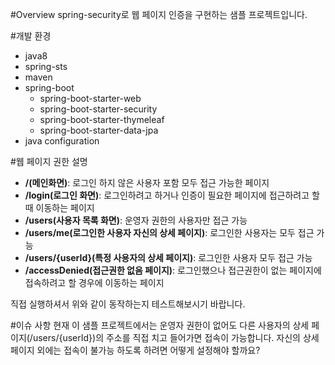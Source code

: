 #Overview
spring-security로 웹 페이지 인증을 구현하는 샘플 프로젝트입니다.

#개발 환경
- java8
- spring-sts
- maven
- spring-boot
  - spring-boot-starter-web
  - spring-boot-starter-security
  - spring-boot-starter-thymeleaf
  - spring-boot-starter-data-jpa
- java configuration



#웹 페이지 권한 설명
* **/(메인화면)**: 로그인 하지 않은 사용자 포함 모두 접근 가능한 페이지
* **/login(로그인 화면)**: 로그인하려고 하거나 인증이 필요한 페이지에 접근하려고 할때 이동하는 페이지
* **/users(사용자 목록 화면)**: 운영자 권한의 사용자만 접근 가능
* **/users/me(로그인한 사용자 자신의 상세 페이지)**: 로그인한 사용자는 모두 접근 가능
* **/users/{userId}(특정 사용자의 상세 페이지)**: 로그인한 사용자 모두 접근 가능
* **/accessDenied(접근권한 없음 페이지)**: 로그인했으나 접근권한이 없는 페이지에 접속하려고 할 경우에 이동하는 페이지

직접 실행하셔서 위와 같이 동작하는지 테스트해보시기 바랍니다.


#이슈 사항
현재 이 샘플 프로젝트에서는
운영자 권한이 없어도 다른 사용자의 상세 페이지(/users/{userId})의 주소를 직접 치고 들어가면 접속이 가능합니다.
자신의 상세 페이지 외에는 접속이 불가능 하도록 하려면 어떻게 설정해야 할까요? 
